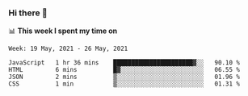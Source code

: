 ### Hi there 👋

📊 __This week I spent my time on__
<!--START_SECTION:waka-->
```text
Week: 19 May, 2021 - 26 May, 2021

JavaScript   1 hr 36 mins    ██████████████████████▓░░   90.10 % 
HTML         6 mins          █▓░░░░░░░░░░░░░░░░░░░░░░░   06.55 % 
JSON         2 mins          ▒░░░░░░░░░░░░░░░░░░░░░░░░   01.96 % 
CSS          1 min           ▒░░░░░░░░░░░░░░░░░░░░░░░░   01.31 % 
```
<!--END_SECTION:waka-->
<!--
**SREEHARI-M-S/SREEHARI-M-S** is a ✨ _special_ ✨ repository because its `README.md` (this file) appears on your GitHub profile.

Here are some ideas to get you started:

- 🔭 I’m currently working on ...
- 🌱 I’m currently learning ...
- 👯 I’m looking to collaborate on ...
- 🤔 I’m looking for help with ...
- 💬 Ask me about ...
- 📫 How to reach me: ...
- 😄 Pronouns: ...
- ⚡ Fun fact: ...
-->
